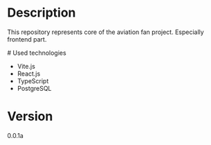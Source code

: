 # Description

This repository represents core of the aviation fan project. Especially frontend part.

# Used technologies 

- Vite.js
- React.js
- TypeScript
- PostgreSQL

# Version
0.0.1a

